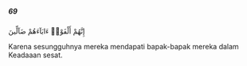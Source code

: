 ##### 69

<span class="ayah">إِنَّهُمْ أَلْفَوْا۟ ءَابَآءَهُمْ ضَآلِّينَ</span>

<span class="ayah_translation">Karena sesungguhnya mereka mendapati bapak-bapak mereka dalam Keadaaan sesat.</span>
